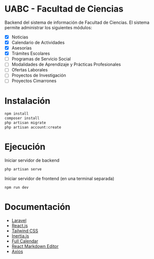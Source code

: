 # UABC - Facultad de Ciencias

Backend del sistema de información de Facultad de Ciencias. El sistema permite administrar los siguientes
módulos:

-   [x] Noticias
-   [x] Calendario de Actividades
-   [x] Asesorías
-   [x] Trámites Escolares
-   [ ] Programas de Servicio Social
-   [ ] Modalidades de Aprendizaje y Prácticas Profesionales
-   [ ] Ofertas Laborales
-   [ ] Proyectos de Investigación
-   [ ] Proyectos Cimarrones

# Instalación

```sh
npm install
composer install
php artisan migrate
php artisan account:create
```

# Ejecución

Iniciar servidor de backend

```sh
php artisan serve
```

Iniciar servidor de frontend (en una terminal separada)

```sh
npm run dev
```

# Documentación

-   [Laravel](https://laravel.com/docs/11.x)
-   [React.js](https://18.react.dev/)
-   [Tailwind CSS](https://v3.tailwindcss.com/)
-   [Inertia.js](https://inertiajs.com/)
-   [Full Calendar](https://fullcalendar.io/docs#toc)
-   [React Markdown Editor](https://uiwjs.github.io/react-markdown-editor/)
-   [Axios](https://axios-http.com/docs/intro)
